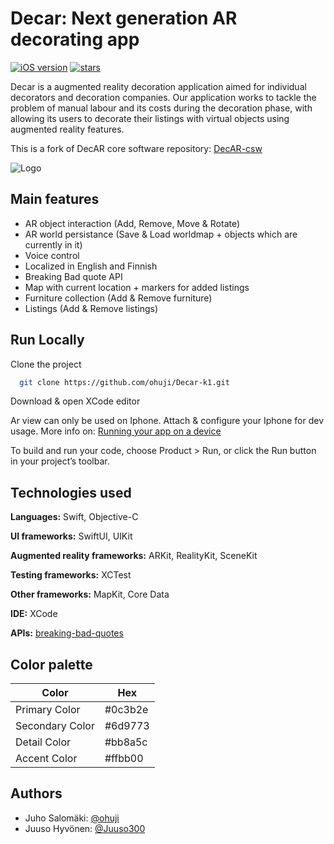 # Decar: Next generation AR decorating app
[![iOS version](https://badgen.net/badge/icon/15.5?icon=apple&label=iOS)](https://support.apple.com/en-us/HT201685)
[![stars](https://badgen.net/github/stars/ohuji/Decar-k1)](https://github.com/ohuji/Decar-k1)

Decar is a augmented reality decoration application aimed for individual decorators and decoration companies. Our application works to tackle the problem of manual labour and its costs during the decoration phase, with allowing its users to decorate their listings with virtual objects using augmented reality features.

This is a fork of DecAR core software repository: [DecAR-csw](https://github.com/IlmHe/DecAR-csw)
 

![Logo](https://github.com/ohuji/Decar-k1/blob/main/DecAR/Assets.xcassets/decar_logo_1.imageset/decar-icon.png)

## Main features

- AR object interaction (Add, Remove, Move & Rotate)
- AR world persistance (Save & Load worldmap + objects which are currently in it)
- Voice control
- Localized in English and Finnish
- Breaking Bad quote API
- Map with current location + markers for added listings
- Furniture collection (Add & Remove furniture)
- Listings (Add & Remove listings)

## Run Locally

Clone the project

```bash
  git clone https://github.com/ohuji/Decar-k1.git
```
Download & open XCode editor

Ar view can only be used on Iphone.
Attach & configure your Iphone for dev usage. 
More info on: [Running your app on a device](https://developer.apple.com/documentation/xcode/running-your-app-in-simulator-or-on-a-device)

To build and run your code, choose Product > Run, or click the Run button in your project’s toolbar.




## Technologies used

**Languages:** Swift, Objective-C

**UI frameworks:** SwiftUI, UIKit

**Augmented reality frameworks:** ARKit, RealityKit, SceneKit

**Testing frameworks:** XCTest

**Other frameworks:** MapKit, Core Data

**IDE:** XCode

**APIs:** [breaking-bad-quotes](https://github.com/shevabam/breaking-bad-quotes)

## Color palette

| Color             | Hex                                                                |
| ----------------- | ------------------------------------------------------------------ |
| Primary Color | #0c3b2e |
| Secondary Color | #6d9773 |
| Detail Color | #bb8a5c |
| Accent Color | #ffbb00 |

## Authors

-  Juho Salomäki: [@ohuji](https://www.github.com/ohuji)
-  Juuso Hyvönen: [@Juuso300](https://www.github.com/Juuso300)

